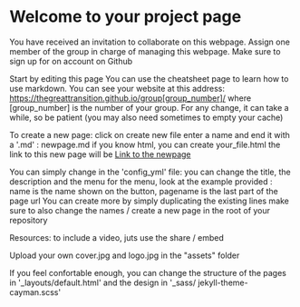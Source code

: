 # Welcome to your project page

You have received an invitation to collaborate on this webpage.
Assign one member of the group in charge of managing this webpage.
Make sure to sign up for on account on Github

Start by editing this page
You can use the cheatsheet page to learn how to use markdown.
You can see your website at this address: https://thegreattransition.github.io/group[group_number]/ where [group_number] is the number of your group.
For any change, it can take a while, so be patient (you may also need sometimes to empty your cache)

To create a new page:
click on create new file
enter a name and end it with a '.md' : newpage.md
if you know html, you can create your_file.html
the link to this new page will be [Link to the newpage](newpage)

You can simply change in the 'config_yml' file:
you can change the title, the description and the menu
for the menu, look at the example provided : name is the name shown on the button, pagename is the last part of the page url
You can create more by simply duplicating the existing lines
make sure to also change the names / create a new page in the root of your repository

Resources: to include a video, juts use the share / embed 

Upload your own cover.jpg and logo.jpg in the "assets" folder

If you feel confortable enough, you can change the structure of the pages in '_layouts/default.html' and the design in '_sass/ 	jekyll-theme-cayman.scss'
